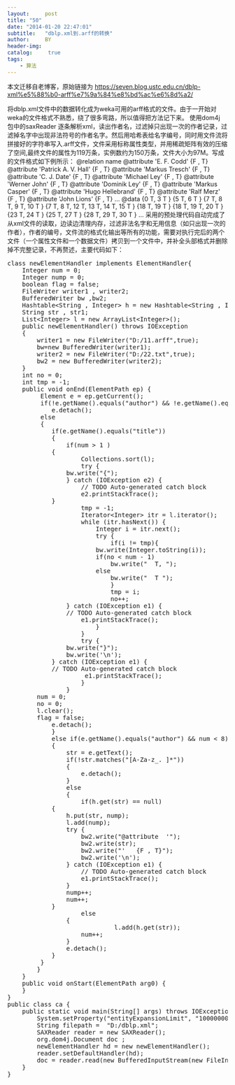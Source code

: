 ```yaml
---
layout:     post
title: "50"
date: "2014-01-20 22:47:01"
subtitle:   "dblp.xml到.arff的转换"
author:     BY
header-img:
catalog: 	 true
tags:
    - 算法
---
```


本文迁移自老博客，原始链接为 <https://seven.blog.ustc.edu.cn/dblp-xml%e5%88%b0-arff%e7%9a%84%e8%bd%ac%e6%8d%a2/>

将dblp.xml文件中的数据转化成为weka可用的arff格式的文件。由于一开始对weka的文件格式不熟悉，绕了很多弯路，所以值得把方法记下来。
使用dom4j 包中的saxReader 逐条解析xml，读出作者名，过滤掉只出现一次的作者记录，过滤掉名字中出现非法符号的作者名字。然后用哈希表给名字编号，同时用文件流将拼接好的字符串写入.arff文件，文件采用标称属性类型，并用稀疏矩阵有效的压缩了空间,最终文件的属性为119万条，实例数约为150万条，文件大小为97M。写成的文件格式如下例所示：
@relation name
@attribute  'E. F. Codd'   {F , T}
@attribute  'Patrick A. V. Hall'   {F , T}
@attribute  'Markus Tresch'   {F , T}
@attribute  'C. J. Date'   {F , T}
@attribute  'Michael Ley'   {F , T}
@attribute  'Werner John'   {F , T}
@attribute  'Dominik Ley'   {F , T}
@attribute  'Markus Casper'   {F , T}
@attribute  'Hugo Hellebrand'   {F , T}
@attribute  'Ralf Merz'   {F , T}
@attribute  'John Lions'   {F , T}
…
@data
{0  T, 3  T }
{5  T, 6  T }
{7  T, 8  T, 9  T, 10  T }
{7  T, 8  T, 12  T, 13  T, 14  T, 15  T }
{18  T, 19  T }
{18  T, 19  T, 20  T }
{23  T, 24  T }
{25  T, 27  T }
{28  T, 29  T, 30  T }
…
采用的预处理代码自动完成了从xml文件的读取，边读边清理内存，过滤非法名字和无用信息（如只出现一次的作者），作者的编号，文件流的格式化输出等所有的功能，需要对执行完后的两个文件（一个属性文件和一个数据文件）拷贝到一个文件中，并补全头部格式并删除掉不完整记录，不再赘述，主要代码如下：
<pre class="brush:[java]">
class newElementHandler implements ElementHandler{  
	Integer num = 0;
	Integer nump = 0;
	boolean flag = false;
	FileWriter writer1 , writer2;
	BufferedWriter bw ,bw2;
	Hashtable&lt;String , Integer&gt; h = new Hashtable&lt;String , Integer&gt;();
	String str , str1;
	List&lt;Integer&gt; l = new ArrayList&lt;Integer&gt;();
	public newElementHandler() throws IOException
	{
		writer1 = new FileWriter("D:/11.arff",true);
		bw=new BufferedWriter(writer1);
		writer2 = new FileWriter("D:/22.txt",true);
		bw2 = new BufferedWriter(writer2);
	}
	int no = 0;
	int tmp = -1;
	public void onEnd(ElementPath ep) {  
         Element e = ep.getCurrent(); 
         if(!e.getName().equals("author") && !e.getName().equals("title") )
        	e.detach();
         else	
         {
        	if(e.getName().equals("title"))
        	{
        		if(num > 1 )
       		{
        			Collections.sort(l);
        			try {
				bw.write("{");
				} catch (IOException e2) {
					// TODO Auto-generated catch block
					e2.printStackTrace();
			}
        			tmp = -1;
        			Iterator&lt;Integer&gt; itr = l.iterator();
        			while (itr.hasNext()) {
        				Integer i = itr.next();
        				try {
        					if(i != tmp){
						bw.write(Integer.toString(i));
						if(no < num - 1)
							bw.write("  T, ");
						else
							bw.write("  T ");
        					}
        					tmp = i;
        					no++;
				} catch (IOException e1) {
				// TODO Auto-generated catch block
					e1.printStackTrace();
			          	}
        			}
        			try {
				bw.write("}");
				bw.write('\n');
			} catch (IOException e1) {
			// TODO Auto-generated catch block
			         e1.printStackTrace();
		          	}
       			}
		num = 0;
		no = 0;
		l.clear();
		flag = false;
       		e.detach();
        	}
        	else if(e.getName().equals("author") && num < 8) 
        	{
        		str = e.getText();
        		if(!str.matches("[A-Za-z_. ]*"))
        		{
              		e.detach();
        		}
        		else
        		{	
		        	if(h.get(str) == null)
			{	
				h.put(str, nump);
				l.add(nump);
				try {
					bw2.write("@attribute  '");
					bw2.write(str);
					bw2.write("'   {F , T}");
					bw2.write('\n');
				} catch (IOException e1) {
					// TODO Auto-generated catch block
					e1.printStackTrace();
				}
				nump++;
				num++;
			}
		        	else
		       	{
		        	         l.add(h.get(str));
		       		num++;   				
		       	}
		       	e.detach();
         	}
       	 }
        }
    }
    public void onStart(ElementPath arg0) {  
    }
}
public class ca {
	public static void main(String[] args) throws IOException, DocumentException {
		System.setProperty("entityExpansionLimit", "10000000");
		String filepath =  "D:/dblp.xml";
		SAXReader reader = new SAXReader();
		org.dom4j.Document doc ;
		newElementHandler hd = new newElementHandler();
		reader.setDefaultHandler(hd);  
		doc = reader.read(new BufferedInputStream(new FileInputStream(new File(filepath))));
	}
}</pre>
